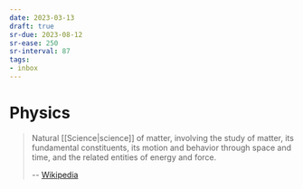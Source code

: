 ```yaml
---
date: 2023-03-13
draft: true
sr-due: 2023-08-12
sr-ease: 250
sr-interval: 87
tags:
- inbox
---
```


# Physics

> Natural [[Science|science]] of matter, involving the study of matter, its
> fundamental constituents, its motion and behavior through space and time, and
> the related entities of energy and force.
>
> -- [Wikipedia](https://en.wikipedia.org/wiki/Physics)